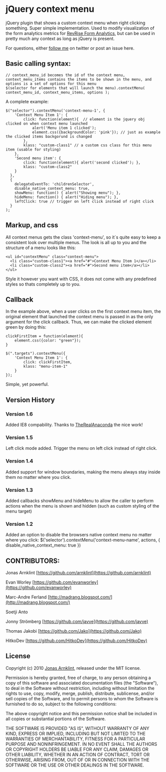 # jQuery context menu

jQuery plugin that shows a custom context menu when right clicking something. Super simple implementation. Used to modify visualization of the form analytics metrics for [RevRise Form Analytics](http://revrise.com "Web Form Analytic tool"), but can be used in pretty much any context as long as jQuery is present.

For questions, either [follow me](http://twitter.com/arnklint "Follow Jonas Arnklint") on twitter or post an issue here.

## Basic calling syntax:

    // context_menu_id becomes the id of the context menu, context_menu_items contains the items to be shown in the menu, and options is a set of options for this menu
    $(selector for elements that will launch the menu).contextMenu( context_menu_id, context_menu_items, options );

A complete example:

    $("selector").contextMenu('context-menu-1', {
        'Context Menu Item 1': {
            click: function(element){  // element is the jquery obj clicked on when context menu launched
                alert('Menu item 1 clicked');
                element.css({backgroundColor: 'pink'}); // just as example the clicked items backgorund is changed
            },
            klass: "custom-class1" // a custom css class for this menu item (usable for styling)
        },
        'Second menu item': {
            click: function(element){ alert('second clicked'); },
            klass: "custom-class2"
        }
      },
      {
        delegateEventTo: 'childrenSelector',
        disable_native_context_menu: true,
        showMenu: function() { alert("Showing menu"); },
        hideMenu: function() { alert("Hiding menu"); },
        leftClick: true // trigger on left click instead of right click
      }
    );


## Markup, and css

All context menus gets the class 'context-menu', so it´s quite easy to keep a consistent look over multiple menus. The look is all up to you and the structure of a menu looks like this:

    <ul id="contextMenu" class="context-menu">
      <li class="custom-class1"><a href="#">Context Menu Item 1</a></li>
      <li class="custom-class2"><a href="#">Second menu item</a></li>
    </ul>

Style it however you want with CSS, it does not come with any predefined styles so thats completely up to you.

## Callback

In the example above, when a user clicks on the first context menu item, the original element that launched the context menu is passed in as the only argument for the click callback. Thus, we can make the clicked element green by doing this:

    clickFirstItem = function(element){
        element.css({color: "green"});
    }

    $(".targets").contextMenu({
        'Context Menu Item 1': {
            click: clickFirstItem,
            klass: "menu-item-1"
        }
    });

Simple, yet powerful.

## Version History

### Version 1.6
Added IE8 compability. Thanks to
[TheRealAnaconda](https://github.com/TheRealAnaconda) the nice work!

### Version 1.5
Left click mode added. Trigger the menu on left click instead of right
click.

### Version 1.4
Added support for window boundaries, making the menu always stay
inside them no matter where you click.

### Version 1.3
Added callbacks showMenu and hideMenu to allow the caller to perform actions when the menu is shown
and hidden (such as custom styling of the menu target)

### Version 1.2
Added an option to disable the browsers native context menu no matter where you click:
$('selector').contextMenu('context-menu-name', actions, { disable_native_context_menu: true })

## CONTRIBUTORS:
  Jonas Arnklint [https://github.com/arnklint](https://github.com/arnklint)

  Evan Worley [https://github.com/evanworley](https://github.com/evanworley)

  Marc-Andre Ferland [http://madrang.blogspot.com/](http://madrang.blogspot.com/)

  Soetji Anto

  Jonny Strömberg [https://github.com/javve](https://github.com/javve)
  
  Thomas Jakobi [https://github.com/Jako](https://github.com/Jako)
  
  HitkoDev [https://github.com/HitkoDev](https://github.com/HitkoDev)

## License

Copyright (c) 2010 [Jonas Arnklint](http://arnklint.com), released under the MIT license.

Permission is hereby granted, free of charge, to any person obtaining
a copy of this software and associated documentation files (the
"Software"), to deal in the Software without restriction, including
without limitation the rights to use, copy, modify, merge, publish,
distribute, sublicense, and/or sell copies of the Software, and to
permit persons to whom the Software is furnished to do so, subject to
the following conditions:

The above copyright notice and this permission notice shall be
included in all copies or substantial portions of the Software.

THE SOFTWARE IS PROVIDED "AS IS", WITHOUT WARRANTY OF ANY KIND,
EXPRESS OR IMPLIED, INCLUDING BUT NOT LIMITED TO THE WARRANTIES OF
MERCHANTABILITY, FITNESS FOR A PARTICULAR PURPOSE AND
NONINFRINGEMENT. IN NO EVENT SHALL THE AUTHORS OR COPYRIGHT HOLDERS BE
LIABLE FOR ANY CLAIM, DAMAGES OR OTHER LIABILITY, WHETHER IN AN ACTION
OF CONTRACT, TORT OR OTHERWISE, ARISING FROM, OUT OF OR IN CONNECTION
WITH THE SOFTWARE OR THE USE OR OTHER DEALINGS IN THE SOFTWARE.
